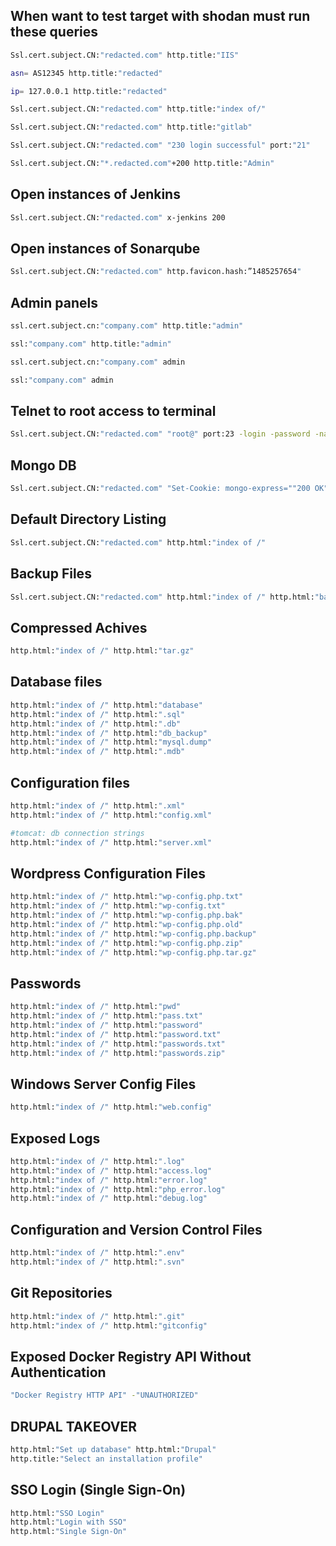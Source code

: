 ## When want to test target with shodan must run these queries

```bash
Ssl.cert.subject.CN:"redacted.com" http.title:"IIS"
```
```bash
asn= AS12345 http.title:"redacted"
```
```bash
ip= 127.0.0.1 http.title:"redacted"
```
```bash
Ssl.cert.subject.CN:"redacted.com" http.title:"index of/"
```
```bash
Ssl.cert.subject.CN:"redacted.com" http.title:"gitlab"
```
```bash
Ssl.cert.subject.CN:"redacted.com" "230 login successful" port:"21"
```
```bash
Ssl.cert.subject.CN:"*.redacted.com"+200 http.title:"Admin"
```

## Open instances of Jenkins
```bash
Ssl.cert.subject.CN:"redacted.com" x-jenkins 200
```

## Open instances of  Sonarqube
```bash
Ssl.cert.subject.CN:"redacted.com" http.favicon.hash:”1485257654"
```

## Admin panels
```bash
ssl.cert.subject.cn:"company.com" http.title:"admin"
```
```bash
ssl:"company.com" http.title:"admin"
```
```bash
ssl.cert.subject.cn:"company.com" admin
```
```bash
ssl:"company.com" admin
```
## Telnet to root access to terminal
```bash
Ssl.cert.subject.CN:"redacted.com" "root@" port:23 -login -password -name -Session
```

## Mongo DB
```bash
Ssl.cert.subject.CN:"redacted.com" "Set-Cookie: mongo-express=""200 OK"
```
## Default Directory Listing
```bash
Ssl.cert.subject.CN:"redacted.com" http.html:"index of /"
```

## Backup Files
```bash
Ssl.cert.subject.CN:"redacted.com" http.html:"index of /" http.html:"backup"
```

## Compressed Achives
```bash
http.html:"index of /" http.html:"tar.gz"
```

## Database files
```bash
http.html:"index of /" http.html:"database"
http.html:"index of /" http.html:".sql"
http.html:"index of /" http.html:".db"
http.html:"index of /" http.html:"db_backup"
http.html:"index of /" http.html:"mysql.dump"
http.html:"index of /" http.html:".mdb"
```

## Configuration files
```bash
http.html:"index of /" http.html:".xml"
http.html:"index of /" http.html:"config.xml"

#tomcat: db connection strings
http.html:"index of /" http.html:"server.xml"
```

## Wordpress Configuration Files
```bash
http.html:"index of /" http.html:"wp-config.php.txt"
http.html:"index of /" http.html:"wp-config.txt"
http.html:"index of /" http.html:"wp-config.php.bak"
http.html:"index of /" http.html:"wp-config.php.old"
http.html:"index of /" http.html:"wp-config.php.backup"
http.html:"index of /" http.html:"wp-config.php.zip"
http.html:"index of /" http.html:"wp-config.php.tar.gz"
```

## Passwords
```bash
http.html:"index of /" http.html:"pwd"
http.html:"index of /" http.html:"pass.txt"
http.html:"index of /" http.html:"password"
http.html:"index of /" http.html:"password.txt"
http.html:"index of /" http.html:"passwords.txt"
http.html:"index of /" http.html:"passwords.zip"
```

## Windows Server Config Files
```bash
http.html:"index of /" http.html:"web.config"
```

## Exposed Logs
```bash
http.html:"index of /" http.html:".log"
http.html:"index of /" http.html:"access.log"
http.html:"index of /" http.html:"error.log"
http.html:"index of /" http.html:"php_error.log"
http.html:"index of /" http.html:"debug.log"
```

## Configuration and Version Control Files
```bash
http.html:"index of /" http.html:".env"
http.html:"index of /" http.html:".svn"
```

## Git Repositories
```bash
http.html:"index of /" http.html:".git"
http.html:"index of /" http.html:"gitconfig"
```

## Exposed Docker Registry API Without Authentication
```bash
"Docker Registry HTTP API" -"UNAUTHORIZED"
```

## DRUPAL TAKEOVER
```bash
http.html:"Set up database" http.html:"Drupal"
http.title:"Select an installation profile"
```

## SSO Login (Single Sign-On)
```bash
http.html:"SSO Login"
http.html:"Login with SSO"
http.html:"Single Sign-On"
```

## 
```bash

```

## 
```bash

```

## 
```bash

```

## 
```bash

```

## 
```bash

```

## 
```bash

```

## 
```bash

```

